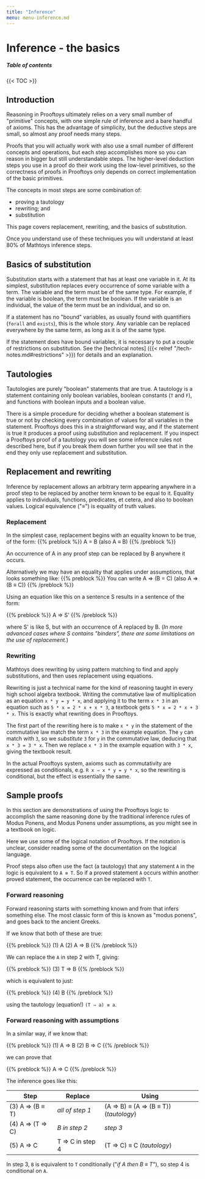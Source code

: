 ```yaml
---
title: "Inference"
menu: menu-inference.md
---
```


# Inference - the basics

##### Table of contents

{{< TOC >}}

## Introduction

Reasoning in Prooftoys ultimately relies on a very small number of
"primitive" concepts, with one simple rule of inference and a bare
handful of axioms.  This has the advantage of simplicity, but the
deductive steps are small, so almost any proof needs many steps.

Proofs that you will actually work with also use a small number of
different concepts and operations, but each step accomplishes more so
you can reason in bigger but still understandable steps.  The
higher-level deduction steps you use in a proof do their work using
the low-level primitives, so the correctness of proofs in Prooftoys
only depends on correct implementation of the basic primitives.

The concepts in most steps are some combination of:

- proving a tautology
- rewriting; and
- substitution

This page covers replacement, rewriting, and the basics of
substitution.

Once you understand use of these techniques you will understand at
least 80% of Mathtoys inference steps.

## Basics of substitution

Substitution starts with a statement that has at least one variable in
it.  At its simplest, substitution replaces every occurrence of some
variable with a term.  The variable and the term must be of the same
type.  For example, if the variable is boolean, the term must be
boolean.  If the variable is an individual, the value of the term must
be an individual, and so on.

If a statement has no "bound" variables, as usually found with
quantifiers (`forall` and `exists`), this is the whole story.
Any variable can be replaced everywhere by the same term, as long
as it is of the same type.

If the statement does have bound variables, it is necessary to put a
couple of restrictions on substitution.  See the [technical notes]
({{< relref "/tech-notes.md#restrictions" >}}) for details and an
explanation.

## Tautologies

Tautologies are purely "boolean" statements that are true.
A tautology is a statement containing only boolean variables,
boolean constants (`T` and `F`), and functions with boolean
inputs and a boolean value.

There is a simple procedure for deciding whether a boolean statement
is true or not by checking every combination of values for all
variables in the statement.  Prooftoys does this in a straightforward
way, and if the statement is true it produces a proof using
substitution and replacement.  If you inspect a Prooftoys proof of a
tautology you will see some inference rules not described here, but if
you break them down further you will see that in the end they only use
replacement and substitution.

## Replacement and rewriting

Inference by replacement allows an arbitrary term appearing anywhere
in a proof step to be replaced by another term known to be equal to
it.  Equality applies to individuals, functions, predicates, et
cetera, and also to boolean values.  Logical equivalence ("≡") is
equality of truth values.

### Replacement

In the simplest case, replacement begins with an equality known to be true, of the form:
{{% preblock %}}
A = B   (also A ≡ B)
{{% /preblock %}}

An occurrence of A in any proof step can be replaced by B anywhere it occurs.

Alternatively we may have an equality that applies under assumptions, that
looks something like:
{{% preblock %}}
You can write A ⇒ (B = C) (also A ⇒ (B ≡ C)) 
{{% /preblock %}}

Using an equation like this on a sentence S results in a sentence of the form:

{{% preblock %}}
A ⇒ S'
{{% /preblock %}}

where S' is like S, but with an occurrence of A replaced by B.  (_In more
advanced cases where S contains "binders", there are some limitations on
the use of replacement._)

### Rewriting

Mathtoys does rewriting by using pattern matching to find and
apply substitutions, and then uses replacement using equations. 

Rewriting is just a technical name for the kind of reasoning taught in
every high school algebra textbook.  Writing the commutative law of
multiplication as an equation `x * y = y * x`, and applying it to the
term `x * 3` in an equation such as `5 * x = 2 * x + x * 3`, a
textbook gets `5 * x = 2 * x + 3 * x`.  This is exactly what rewriting
does in Prooftoys.

The first part of the rewriting here is to make `x * y` in the statement
of the commutative law match the term `x * 3` in the example equation.
The `y` can match with `3`, so we _substitute_ `3` for `y` in
the commutative law, deducing that `x * 3 = 3 * x`.  Then we replace `x * 3`
in the example equation with `3 * x`, giving the textbook result.

In the actual Prooftoys system, axioms such as commutativity are expressed
as conditionals, e.g. `R x ⇒ x * y = y * x`, so the rewriting is conditional,
but the effect is essentially the same.

## Sample proofs

In this section are demonstrations of using the Prooftoys logic to accomplish
the same reasoning done by the traditional inference rules of Modus Ponens,
and Modus Ponens under assumptions, as you might see in a
textbook on logic.

Here we use some of the logical notation of Prooftoys.  If the notation
is unclear, consider reading some of the documentation on the
logical language.

Proof steps also often use the fact (a tautology) that any statement
`A` in the logic is equivalent to `A ≡ T`.  So if a proved statement
`A` occurs within another proved statement, the occurrence can be
replaced with `T`.

### Forward reasoning

Forward reasoning starts with something known and from that infers
something else.  The most classic form of this is known as
"modus ponens", and goes back to the ancient Greeks.

If we know that both of these are true:

{{% preblock %}}
(1) A
(2) A ⇒ B
{{% /preblock %}}

We can replace the `A` in step 2 with T, giving:

{{% preblock %}}
(3) T ⇒ B
{{% /preblock %}}

which is equivalent to just:

{{% preblock %}}
(4) B
{{% /preblock %}}

using the tautology (equation!) `(T ⇒ a) ≡ a`.

### Forward reasoning with assumptions

In a similar way, if we know that:

{{% preblock %}}
(1) A ⇒ B
(2) B ⇒ C
{{% /preblock %}}

we can prove that

{{% preblock %}}
A ⇒ C
{{% /preblock %}}

The inference goes like this:

| Step | Replace | Using |
| ---- | ------- | ----- |
| (3) A ⇒ (B ≡ T) | _all of step 1_ | (A ⇒ B) ≡ (A ⇒ (B ≡ T)) (_tautology_) |
| (4) A ⇒ (T ⇒ C) | _B in step 2_ | _step 3_ |
| (5) A ⇒ C | T ⇒ C in step 4 | (T ⇒ C) ≡ C (_tautology_) |

In step 3, `B` is equivalent to `T` conditionally ("_if A then B ≡
T_"), so step 4 is conditional on `A`.
